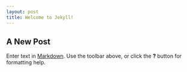 ```yaml
---
layout: post
title: Welcome to Jekyll!
---
```

## A New Post

Enter text in [Markdown](http://daringfireball.net/projects/markdown/). Use the toolbar above, or click the **?** button for formatting help.

